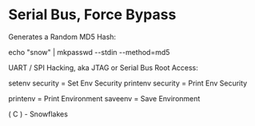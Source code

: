 # Serial Bus, Force Bypass


Generates a Random MD5 Hash:

echo "snow" | mkpasswd --stdin --method=md5


UART / SPI Hacking, aka JTAG or Serial Bus Root Access:

setenv security = Set Env Security
printenv security = Print Env Security

printenv = Print Environment
saveenv = Save Environment


( C ) - Snowflakes
